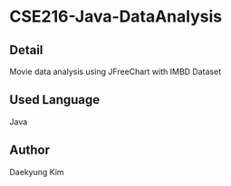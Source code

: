 # CSE216-Java-DataAnalysis

## Detail
Movie data analysis using JFreeChart with IMBD Dataset 

## Used Language
Java

## Author
Daekyung Kim
